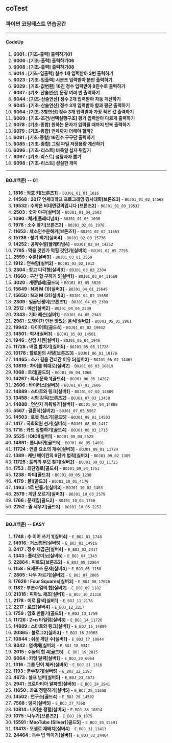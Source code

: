 ## coTest
### 파이썬 코딩테스트 연습공간
***
#### CodeUp
1. **6001 : [기초-출력] 출력하기01**
2. **6006 : [기초-출력] 출력하기06**
3. **6008 : [기초-출력] 출력하기08**
4. **6014 : [기초-입출력] 실수 1개 입력받아 3번 출력하기**
5. **6023 : [기초-입출력] 시분초 입력받아 분만 출력하기**
6. **6029 : [기초-값변환] 16진 정수 입력받아 8진수로 출력하기**
7. **6037 : [기초-산술연산] 문장 여러 번 출력하기**
8. **6044 : [기초-산술연산] 정수 2개 입력받아 자동 계산하기**
9. **6045 : [기초-산술연산] 정수 3개 입력받아 합과 평균 출력하기**
10. **6064 : [기초-3항연산] 정수 3개 입력받아 가장 작은 값 출력하기**
11. **6069 : [기초-조건/선택실행구조] 평가 입력받아 다르게 출력하기**
12. **6078 : [기초-종합] 원하는 문자가 입력될 때까지 반복 출력하기**
13. **6079 : [기초-종합] 언제까지 더해야 할까?**
14. **6081 : [기초-종합] 16진수 구구단 출력하기**
15. **6085 : [기초-종합] 그림 파일 저장용량 계산하기**
16. **6096 : [기초-리스트] 바둑알 십자 뒤집기**
17. **6097 : [기초-리스트] 설탕과자 뽑기**
18. **6098 : [기초-리스트] 성실한 개미**
***
#### BOJ(백준) -- 01
1. **1816 : 암호 키[브론즈1]** - `BOJ01_01_01_1816`
2. **14568 : 2017 연세대학교 프로그래밍 경시대회[브론즈3]** - `BOJ01_01_02_14568`
3. **19532 : 수학은 비대면강의입니다 [브론즈2]** - `BOJ01_01_03_19532`
4. **2503 : 숫자 야구[실버3]** - `BOJ01_01_04_2503`
5. **1090 : 체커[플래티넘4]** - `BOJ01_01_05_1090`
6. **1978 : 소수 찾기[브론즈2]** - `BOJ01_02_01_1978`
7. **11653 : 체소인수분해커[브론즈1]** - `BOJ01_02_02_11653`
8. **15736 : 청기 백기[실버4]** - `BOJ01_02_03_15736`
9. **14252 : 공약수열[플래티넘4]** - `BOJ01_02_04_14252`
10. **7795 : 먹을 것인가 먹힐 것인가[실버3]** - `BOJ01_02_05_7795`
11. **2559 : 수열[실버3]** - `BOJ01_03_01_2559`
12. **1912 : 연속합[실버2]** - `BOJ01_03_02_1912`
13. **2304 : 창고 다각형[실버3]** - `BOJ01_03_03_2304`
14. **11660 : 구간 합 구하기 5[실버1]** - `BOJ01_03_04_11660`
15. **3020 : 개똥벌레[골드5]** - `BOJ01_03_05_3020`
16. **15649 : N과 M (1)[실버3]** - `BOJ01_04_01_15649`
17. **15650 : N과 M (2)[실버3]** - `BOJ01_04_02_15650`
18. **2309 : 일곱난쟁이[브론즈1]** - `BOJ01_04_03_2309`
19. **2512 : 예산[실버2]** - `BOJ01_04_04_2309`
20. **2343 : 기타 레슨[실버1]** - `BOJ01_04_05_2343`
21. **2961 : 도영이가 만든 맛있는 음식[실버2]** - `BOJ01_05_01_2961`
22. **19942 : 다이어트[골드4]** - `BOJ01_05_02_19942`
23. **14501 : 퇴사[실버3]** - `BOJ01_05_03_14501`
24. **1946 : 신입 사원[실버1]** - `BOJ01_05_04_1946`
25. **11728 : 배열 합치기[실버5]** - `BOJ01_05_05_11728`
26. **10178 : 할로윈의 사탕[브론즈3]** - `BOJ01_06_01_10178`
27. **14465 : 소가 길을 건너간 이유 5[실버2]** - `BOJ01_06_02_14465`
28. **10819 : 차이를 최대로[실버2]** - `BOJ01_06_03_10819`
29. **1068 : 트리[골드5]** - `BOJ01_06_04_1068`
30. **14267 : 회사 문화 1[골드4]** - `BOJ01_06_05_14267`
31. **2606 : 바이러스[실버3]** - `BOJ01_07_01_2606`
32. **14889 : 스타트와 링크[실버1]** - `BOJ01_07_02_14889`
33. **13458 : 시험 감독[브론즈2]** - `BOJ01_07_03_13458`
34. **14888 : 연산자 끼워넣기[실버1]** - `BOJ01_07_04_14888`
35. **5567 : 결혼식[실버2]** - `BOJ01_07_05_5567`
36. **14503 : 로봇 청소기[골드5]** - `BOJ01_08_01_14503`
37. **1417 : 국회의원 선거[실버4]** - `BOJ01_08_02_1417`
38. **1715 : 카드 정렬하기[골드4]** - `BOJ01_08_03_1715`
39. **5525 : IOIOI[실버1]** - `BOJ01_08_04_5525`
40. **14891 : 톱니바퀴[골드5]** - `BOJ01_08_05_14891`
41. **11724 : 연결 요소의 개수[실버3]** - `BOJ01_09_01_11724`
42. **1389 : 케빈 베이컨의 6단계 법칙[실버3]** - `BOJ01_09_02_1389`
43. **11725 : 트리의 부모 찾기[실버2]** - `BOJ01_09_03_11725`
44. **1753 : 최단경로[골드4]** - `BOJ01_09_04_1753`
45. **1238 : 파티[골드3]** - `BOJ01_09_05_1238`
46. **4179 : 불![골드3]** - `BOJ01_10_01_4179`
47. **1463 : 1로 만들기[실버3]** - `BOJ01_10_02_1463`
48. **2579 : 계단 오르기[실버3]** - `BOJ01_10_03_2579`
49. **1766 : 문제집[골드2]** - `BOJ01_10_04_1766` 
50. **2252 : 줄 세우기[골드3]** - `BOJ01_10_05_2252`
***
#### BOJ(백준) -- EASY
01. **1748 : 수 이어 쓰기 1[실버4]** - `E_BOJ_01_1748`
02. **14916 : 거스름돈[실버5]** - `E_BOJ_02_14916`
03. **2417 : 정수 제곱근[실버4]** - `E_BOJ_03_2417`
04. **1343 : 폴리오미노[실버5]** - `E_BOJ_04_1343`
05. **22864 : 피로도[브론즈2]** - `E_BOJ_05_22864`
06. **1158 : 요세푸스 문제[실버4]** - `E_BOJ_06_1158`
07. **2805 : 나무 자르기[실버2]** - `E_BOJ_07_2805`
08. **17626 : Four Squares[실버3]** - `E_BOJ_08_17626`
09. **1182 : 부분수열의 합[실버2]** - `E_BOJ_09_1182`
10. **21318 : 피아노 체조[실버1]** - `E_BOJ_10_21318`
11. **2178 : 미로 탐색[실버1]** - `E_BOJ_11_2178`
12. **2217 : 로프[실버4]** - `E_BOJ_12_2217`
13. **1759 : 암호 만들기[골드5]** - `E_BOJ_13_1759`
14. **11726 : 2×n 타일링[실버3]** - `E_BOJ_14_11726`
15. **14889 : 스타트와 링크[실버1]** - `E_BOJ_15_14889`
16. **20365 : 블로그2[실버3]** - `E_BOJ_16_20365`
17. **10844 : 쉬운 계단 수[실버1]** - `E_BOJ_17_10844`
18. **9342 : 염색체[실버3]** - `E_BOJ_18_9342`
19. **2015 : 수들의 합 4[골드5]** - `E_BOJ_19_2015`
20. **6064 : 카잉 달력[실버1]** - `E_BOJ_20_6064`
21. **1316 : 그룹 단어 체커[실버5]** - `E_BOJ_21_1316`
22. **1193 : 분수찾기[실버5]** - `E_BOJ_22_1193`
23. **4673 : 셀프 넘버[실버5]** - `E_BOJ_23_4673`
24. **2941 : 크로아티아 알파벳[실버5]** - `E_BOJ_24_2941`
25. **11650 : 좌표 정렬하기[실버5]** - `E_BOJ_25_11650`
26. **14502 : 연구소[골드4]** - `E_BOJ_26_14502`
27. **7568 : 덩치[실버5]** - `E_BOJ_27_7568`
28. **10814 : 나이순 정렬[실버5]** - `E_BOJ_28_10814`
29. **1075 : 나누기[브론즈2]** - `E_BOJ_29_1075`
30. **15591 : MooTube (Silver)[골드5]** - `E_BOJ_30_15591`
31. **13413 : 오셀로 재배치[실버4]** - `E_BOJ_31_13413`
32. **24464 : 득수 밥 먹이기[실버1]** - `E_BOJ_32_24464`